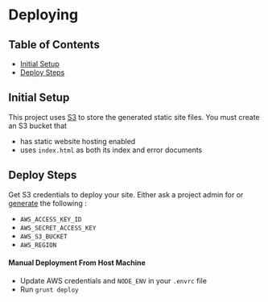 # Deploying

## Table of Contents

* [Initial Setup](#initial-setup)
* [Deploy Steps](#deploy-steps)

## Initial Setup

This project uses [S3](https://aws.amazon.com/s3/) to store the generated static site files. You must create an S3 bucket that 
  - has static website hosting enabled
  - uses `index.html` as both its index and error documents

## Deploy Steps

Get S3 credentials to deploy your site. Either ask a project admin for or [generate](http://docs.aws.amazon.com/IAM/latest/UserGuide/id_credentials_access-keys.html#Using_CreateAccessKey) the following :

- `AWS_ACCESS_KEY_ID`
- `AWS_SECRET_ACCESS_KEY`
- `AWS_S3_BUCKET`
- `AWS_REGION`

#### Manual Deployment From Host Machine

* Update AWS credentials and `NODE_ENV` in your `.envrc` file
* Run `grunt deploy`
